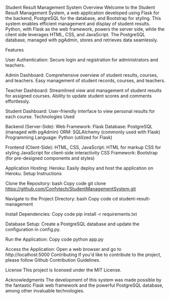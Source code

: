 Student Result Management System
Overview
Welcome to the Student Result Management System, a web application developed using Flask for the backend, PostgreSQL for the database, and Bootstrap for styling. This system enables efficient management and display of student results. Python, with Flask as the web framework, powers the server side, while the client side leverages HTML, CSS, and JavaScript. The PostgreSQL database, managed with pgAdmin, stores and retrieves data seamlessly.

Features

User Authentication:
Secure login and registration for administrators and teachers.

Admin Dashboard:
Comprehensive overview of student results, courses, and teachers.
Easy management of student records, courses, and teachers.

Teacher Dashboard:
Streamlined view and management of student results for assigned courses.
Ability to update student scores and comments effortlessly.

Student Dashboard:
User-friendly interface to view personal results for each course.
Technologies Used

Backend (Server-Side):
Web Framework: Flask
Database: PostgreSQL (managed with pgAdmin)
ORM: SQLAlchemy (commonly used with Flask)
Programming Language: Python (utilized for Flask)

Frontend (Client-Side):
HTML, CSS, JavaScript:
HTML for markup
CSS for styling
JavaScript for client-side interactivity
CSS Framework: Bootstrap (for pre-designed components and styles)

Application Hosting:
Heroku: Easily deploy and host the application on Heroku.
Setup Instructions

Clone the Repository:
bash
Copy code
git clone https://github.com/Confytech/StudentManagementSystem.git

Navigate to the Project Directory:
bash
Copy code
cd student-result-management

Install Dependencies:
Copy code
pip install -r requirements.txt

Database Setup:
Create a PostgreSQL database and update the configuration in config.py.

Run the Application:
Copy code
python app.py

Access the Application:
Open a web browser and go to http://localhost:5000
Contributing
If you'd like to contribute to the project, please follow Github Contribution Guidelines.

License
This project is licensed under the MIT License.

Acknowledgments
The development of this system was made possible by the fantastic Flask web framework and the powerful PostgreSQL database, among other invaluable technologies.
